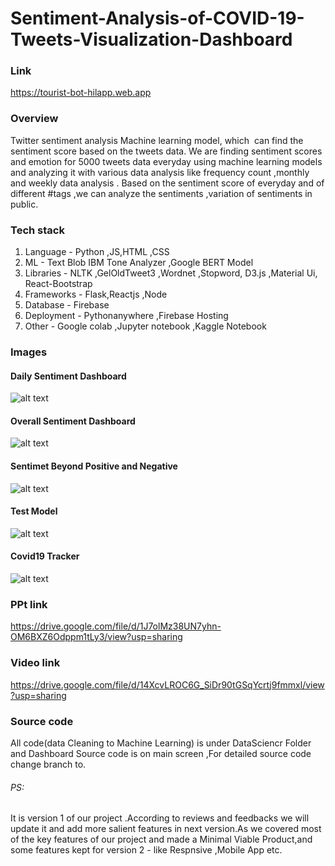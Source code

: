 # Sentiment-Analysis-of-COVID-19-Tweets-Visualization-Dashboard 
### Link
https://tourist-bot-hilapp.web.app
### Overview
Twitter sentiment analysis Machine learning model, which  can find the sentiment score based on the tweets data. We are finding sentiment scores and emotion for 5000 tweets data everyday using machine learning models and analyzing it with various data analysis like frequency count ,monthly and weekly data analysis . Based on the sentiment score of everyday and of different #tags ,we can analyze the sentiments ,variation of sentiments in public.
### Tech stack
1. Language - Python ,JS,HTML ,CSS
2. ML - Text Blob IBM Tone Analyzer ,Google BERT Model
3. Libraries - NLTK ,GelOldTweet3 ,Wordnet ,Stopword, D3.js ,Material Ui, React-Bootstrap 
4. Frameworks - Flask,Reactjs ,Node
5. Database - Firebase
4. Deployment - Pythonanywhere ,Firebase Hosting
5. Other - Google colab ,Jupyter notebook ,Kaggle Notebook
### Images

#### Daily Sentiment Dashboard
![alt text](https://firebasestorage.googleapis.com/v0/b/tourist-bot-hilapp.appspot.com/o/Dashboard_images%2F2.PNG?alt=media&token=31835a5c-39b9-410c-8dbf-d022692d442a)

#### Overall Sentiment Dashboard
![alt text](https://firebasestorage.googleapis.com/v0/b/tourist-bot-hilapp.appspot.com/o/Dashboard_images%2F3.PNG?alt=media&token=7a3e751e-6238-4e6e-9eb3-9e6f8a4d592a)

#### Sentimet Beyond Positive and Negative
![alt text](https://firebasestorage.googleapis.com/v0/b/tourist-bot-hilapp.appspot.com/o/Dashboard_images%2F4.PNG?alt=media&token=88bbc0d8-15b7-4d90-8f2d-f86f7c731fe1)

#### Test Model
![alt text](https://firebasestorage.googleapis.com/v0/b/tourist-bot-hilapp.appspot.com/o/Dashboard_images%2F7.PNG?alt=media&token=a15d50ce-cb20-4bb4-8e65-726b4b502048)
#### Covid19 Tracker
![alt text](https://firebasestorage.googleapis.com/v0/b/tourist-bot-hilapp.appspot.com/o/Dashboard_images%2F8.PNG?alt=media&token=0a873a6a-2295-425c-97cc-fec167f5a8b8)

### PPt link
https://drive.google.com/file/d/1J7olMz38UN7yhn-OM6BXZ6Odppm1tLy3/view?usp=sharing
### Video link
https://drive.google.com/file/d/14XcvLROC6G_SiDr90tGSqYcrtj9fmmxl/view?usp=sharing
### Source code
All code(data Cleaning to Machine Learning) is under DataSciencr Folder and Dashboard Source code is on main screen ,For detailed source code change branch to.
###### PS:
It is version 1 of our project .According to reviews and feedbacks we will update it and add more salient features in next version.As we covered most of the key features of our project and made a Minimal Viable Product,and some features kept for version 2 - like Respnsive ,Mobile App etc.

